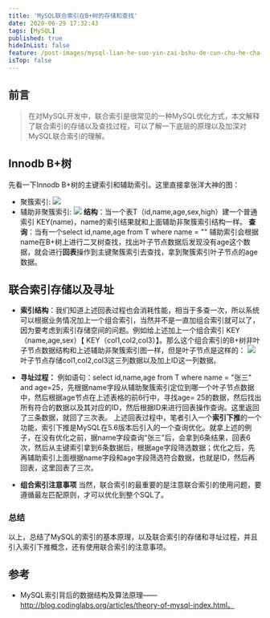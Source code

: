 ```yaml
---
title: 'MySQL联合索引在B+树的存储和查找'
date: 2020-06-29 17:32:43
tags: [MySQL]
published: true
hideInList: false
feature: /post-images/mysql-lian-he-suo-yin-zai-bshu-de-cun-chu-he-cha-zhao.jfif
isTop: false
---
```

## 前言
> 在对MySQL开发中，联合索引是很常见的一种MySQL优化方式，本文解释了联合索引的存储以及查找过程，可以了解一下底层的原理以及加深对MySQL联合索引的理解。


## Innodb B+树
先看一下Innodb B+树的主键索引和辅助索引。这里直接拿张洋大神的图：
- 聚簇索引:
![](https://zhangyaoo.github.io/post-images/1593425796639.png)
- 辅助非聚簇索引:
![](https://zhangyaoo.github.io/post-images/1593425801180.png)
**结构**：当一个表T（id,name,age,sex,high）建一个普通索引  KEY(name)，name的索引结果就和上面辅助非聚簇索引结构一样。
**查询**：当有一个select id,name,age from T where name = "" 辅助索引会根据name在B+树上进行二叉树查找，找出叶子节点数据后发现没有age这个数据，就会进行**回表**操作到主键聚簇索引去查找，拿到聚簇索引叶子节点的age数据。


## 联合索引存储以及寻址
- **索引结构**：我们知道上述回表过程也会消耗性能，相当于多查一次，所以系统可以根据业务情况加上一个组合索引，当然并不是一直加组合索引就可以了，因为要考虑到索引存储空间的问题。例如给上述加上一个组合索引  KEY（name,age,sex）【 KEY（col1,col2,col3）】。那么这个组合索引的B+树非叶子节点数据结构和上述辅助非聚簇索引图一样，但是叶子节点是这样的：
![](https://zhangyaoo.github.io/post-images/1593425790647.png)
叶子节点存储col1,col2,col3这三列数据以及加上ID这一列数据。

- **寻址过程：**
例如语句：select id,name,age from T where name = "张三" and age=25，先根据name字段从辅助聚簇索引定位到哪一个叶子节点数据中，然后根据age节点在上述表格的前6行中，寻找age= 25的数据，然后找出所有符合的数据以及其对应的ID，然后根据ID来进行回表操作查询。这里返回了三条数据，就回了三次表。
上述回表过程中，笔者引入一个**索引下推**的一个功能，索引下推是MySQL在5.6版本后引入的一个查询优化。就拿上述的例子，在没有优化之前，据name字段查询“张三”后，会拿到6条结果，回表6次，然后从主键索引拿到6条数据后，根据age字段筛选数据；优化之后，先再辅助索引上面根据name字段和age字段筛选符合数据，也就是ID，然后再回表，这里回表了三次。

- **组合索引注意事项**
当然，联合索引的最重要的是注意联合索引的使用问题，要遵循最左匹配原则，才可以优化到整个SQL了。


### 总结
以上，总结了MySQL的索引的基本原理，以及联合索引的存储和寻址过程，并且引入索引下推概念，还有使用联合索引的注意事项。



## 参考
- MySQL索引背后的数据结构及算法原理——http://blog.codinglabs.org/articles/theory-of-mysql-index.html。
